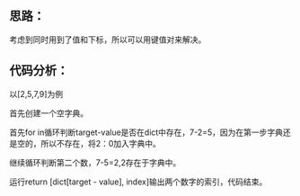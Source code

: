 ## **思路**：

考虑到同时用到了值和下标，所以可以用键值对来解决。

## **代码分析**：

以[2,5,7,9]为例

首先创建一个空字典。

首先for in循环判断target-value是否在dict中存在，7-2=5，因为在第一步字典还是空的，所以不存在，将2：0加入字典中。

继续循环判断第二个数，7-5=2,2存在于字典中。

运行return [dict[target - value], index]输出两个数字的索引，代码结束。
